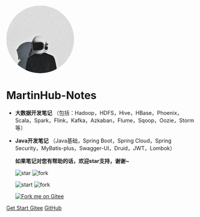 <img width="180px" style="border-radius: 50%" bor src="favicon.jpg">

# MartinHub-Notes

- **大数据开发笔记** （包括：Hadoop，HDFS，Hive，HBase，Phoenix，Scala，Spark，Flink，Kafka，Azkaban，Flume，Sqoop，Oozie，Storm等）

- **Java开发笔记** （Java基础，Spring Boot，Spring Cloud，Spring Security，MyBatis-plus，Swagger-UI，Druid，JWT，Lombok）

  **如果笔记对您有帮助的话，欢迎star支持，谢谢~**

  ![star](https://gitee.com/MartinHub/MartinHub-notes/badge/star.svg?theme=dark) ![fork](https://gitee.com/MartinHub/MartinHub-notes/badge/fork.svg?theme=dark)

  ![start](https://img.shields.io/github/stars/MartinHub-plus/MartinHub-notes?style=flat) ![fork](https://img.shields.io/github/forks/MartinHub-plus/MartinHub-notes?style=flat)

  [![Fork me on Gitee](https://gitee.com/MartinHub/MartinHub-notes/widgets/widget_3.svg)](https://gitee.com/MartinHub/MartinHub-notes)

[Get Start ](README.md) [Gitee](https://gitee.com/MartinHub)  [GitHub](https://github.com/MartinHub-plus) 
